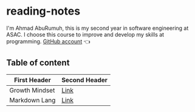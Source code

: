 # reading-notes

I'm Ahmad AbuRumuh, this is my second year in software engineering at ASAC. I choose this course to improve and develop my skills at programming. [GitHub account](https://github.com/Ahmad-AbuRumuh) 👈

## Table of content

First Header | Second Header
------------ | -------------
Growth Mindset | [Link](https://ahmad-aburumuh.github.io/reading-notes/GrowthMindset)
Markdown Lang | [Link](https://ahmad-aburumuh.github.io/reading-notes/Read01)